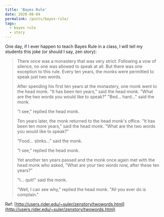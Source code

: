 ```yaml
---
title: 'Bayes Rule'
date: 2020-08-04
permalink: /posts/bayes-rule/
tags:
  - bayes rule
  - story
---
```


One day, if I ever happen to teach Bayes Rule in a class, I will tell my students this joke (or should I say, zen story):

> There once was a monastery that was very strict. Following a vow of silence, no one was allowed to speak at all. But there was one exception to this rule. Every ten years, the monks were permitted to speak just two words.
>
> After spending his first ten years at the monastery, one monk went to the head monk. "It has been ten years," said the head monk. "What are the two words you would like to speak?"
"Bed... hard..." said the monk.
>
> "I see," replied the head monk.
>
> Ten years later, the monk returned to the head monk's office. "It has been ten more years," said the head monk. "What are the two words you would like to speak?"
>
> "Food... stinks..." said the monk.
>
> "I see," replied the head monk.
>
> Yet another ten years passed and the monk once again met with the head monk who asked, "What are your two words now, after these ten years?"
>
> "I... quit!" said the monk.
>
> "Well, I can see why," replied the head monk. "All you ever do is complain."

Ref: [http://users.rider.edu/~suler/zenstory/twowords.html](http://users.rider.edu/~suler/zenstory/twowords.html)
